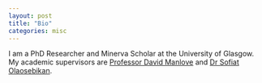 ```yaml
---
layout: post
title: "Bio"
categories: misc
---
```



I am a PhD Researcher and Minerva Scholar at the University of Glasgow. My academic supervisors are [Professor David Manlove](https://www.dcs.gla.ac.uk/~davidm/) and [Dr Sofiat Olaosebikan](https://www.dcs.gla.ac.uk/~sofiat/).